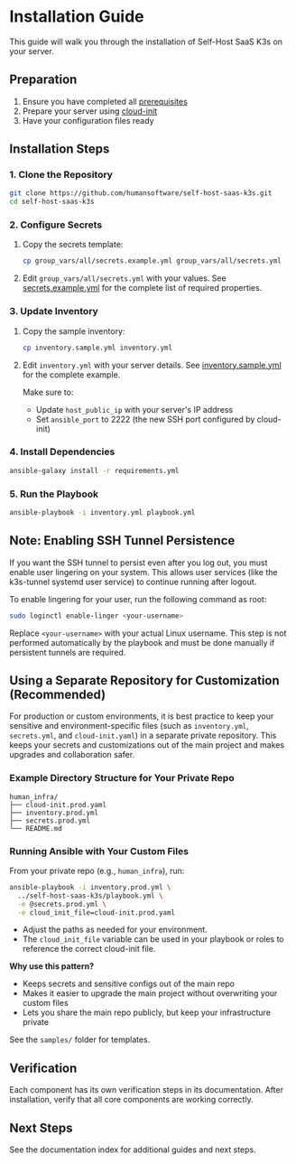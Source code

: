 # Installation Guide

This guide will walk you through the installation of Self-Host SaaS K3s on your server.

## Preparation

1. Ensure you have completed all [prerequisites](prerequisites.md)
2. Prepare your server using [cloud-init](server-preparation.md)
3. Have your configuration files ready

## Installation Steps

### 1. Clone the Repository

```bash
git clone https://github.com/humansoftware/self-host-saas-k3s.git
cd self-host-saas-k3s
```

### 2. Configure Secrets

1. Copy the secrets template:
   ```bash
   cp group_vars/all/secrets.example.yml group_vars/all/secrets.yml
   ```

2. Edit `group_vars/all/secrets.yml` with your values. See [secrets.example.yml](https://github.com/humansoftware/self-host-saas-k3s/blob/main/group_vars/all/secrets.example.yml) for the complete list of required properties.

### 3. Update Inventory

1. Copy the sample inventory:
   ```bash
   cp inventory.sample.yml inventory.yml
   ```

2. Edit `inventory.yml` with your server details. See [inventory.sample.yml](https://github.com/humansoftware/self-host-saas-k3s/blob/main/inventory.sample.yml) for the complete example.

   Make sure to:
   - Update `host_public_ip` with your server's IP address
   - Set `ansible_port` to 2222 (the new SSH port configured by cloud-init)

### 4. Install Dependencies

```bash
ansible-galaxy install -r requirements.yml
```

### 5. Run the Playbook

```bash
ansible-playbook -i inventory.yml playbook.yml 
```

## Note: Enabling SSH Tunnel Persistence

If you want the SSH tunnel to persist even after you log out, you must enable user lingering on your system. This allows user services (like the k3s-tunnel systemd user service) to continue running after logout.

To enable lingering for your user, run the following command as root:

```sh
sudo loginctl enable-linger <your-username>
```

Replace `<your-username>` with your actual Linux username. This step is not performed automatically by the playbook and must be done manually if persistent tunnels are required.

## Using a Separate Repository for Customization (Recommended)

For production or custom environments, it is best practice to keep your sensitive and environment-specific files (such as `inventory.yml`, `secrets.yml`, and `cloud-init.yaml`) in a separate private repository. This keeps your secrets and customizations out of the main project and makes upgrades and collaboration safer.

### Example Directory Structure for Your Private Repo

```
human_infra/
├── cloud-init.prod.yaml
├── inventory.prod.yml
├── secrets.prod.yml
└── README.md
```

### Running Ansible with Your Custom Files

From your private repo (e.g., `human_infra`), run:

```sh
ansible-playbook -i inventory.prod.yml \
  ../self-host-saas-k3s/playbook.yml \
  -e @secrets.prod.yml \
  -e cloud_init_file=cloud-init.prod.yaml
```

- Adjust the paths as needed for your environment.
- The `cloud_init_file` variable can be used in your playbook or roles to reference the correct cloud-init file.

**Why use this pattern?**
- Keeps secrets and sensitive configs out of the main repo
- Makes it easier to upgrade the main project without overwriting your custom files
- Lets you share the main repo publicly, but keep your infrastructure private

See the `samples/` folder for templates.

## Verification

Each component has its own verification steps in its documentation. After installation, verify that all core components are working correctly.

## Next Steps

See the documentation index for additional guides and next steps.